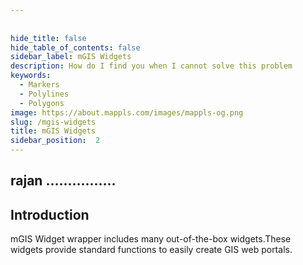 ```yaml
---
 
 
hide_title: false
hide_table_of_contents: false
sidebar_label: mGIS Widgets
description: How do I find you when I cannot solve this problem
keywords:
  - Markers
  - Polylines
  - Polygons
image: https://about.mappls.com/images/mappls-og.png
slug: /mgis-widgets
title: mGIS Widgets
sidebar_position:  2
---
```

 
 ## rajan ................
## Introduction ##

mGIS Widget wrapper includes many out-of-the-box widgets.These widgets provide standard functions to easily create GIS web portals. 
